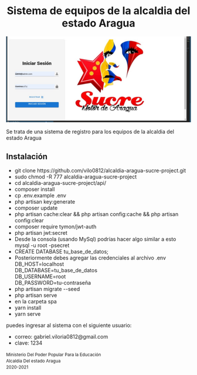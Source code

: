 <h1 style="text-align: center;">Sistema de equipos de la alcaldia del estado Aragua</h1>
<img width="1000" heigth="500" src="spa/src/assets/img/alcaldia-aragua-sucre-project.jpeg" alt="logo">
<p>Se trata de una sistema de registro para los equipos de la alcaldia del estado Aragua</p>
	<h2>Instalación</h2>
<ul>
	<li>git clone https://github.com/vilo0812/alcaldia-aragua-sucre-project.git</li>
	<li>sudo chmod -R 777 alcaldia-aragua-sucre-project</li>
	<li>cd alcaldia-aragua-sucre-project/api/</li>
	<li>composer install</li>
	<li>cp .env.example .env</li>
	<li>php artisan key:generate</li>
	<li>composer update</li>
	<li>php artisan cache:clear && php artisan config:cache && php artisan config:clear</li>
	<li>composer require tymon/jwt-auth</li>
	<li>php artisan jwt:secret</li>
	<li>Desde la consola (usando MySql) podrías hacer algo similar a esto<br/>
	mysql -u root -psecret</li>
	<li>CREATE DATABASE tu_base_de_datos;</li>
	<li>Posteriormente debes agregar las credenciales al archivo .env<br/>
	DB_HOST=localhost<br/>
	DB_DATABASE=tu_base_de_datos<br/>
	DB_USERNAME=root<br/>
	DB_PASSWORD=tu-contraseña</li>
	<li>php artisan migrate --seed</li>
	<li>php artisan serve</li>
	<li>en la carpeta spa</li>
	<li>yarn install</li>
	<li>yarn serve</li>
</ul>
<span>
	<p>
		puedes ingresar al sistema con el siguiente usuario:
	</p>
	<ul>
		<li>
			correo: gabriel.viloria0812@gmail.com
		</li>
		<li>
			clave: 1234
		</li>
	</ul>
</span>
<small style="text-align: center;">
	Ministerio Del Poder Popular Para la Educación<br/>
	Alcaldia Del estado Aragua<br/>
	2020-2021
</small>
